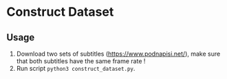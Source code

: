 # Construct Dataset

## Usage

1. Download two sets of subtitles (https://www.podnapisi.net/), make sure that both subtitles have the same frame rate !
2. Run script `python3 construct_dataset.py`.
